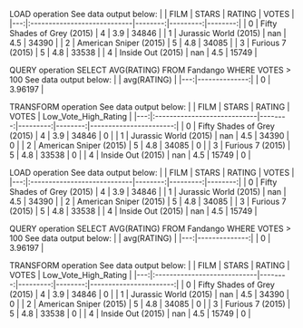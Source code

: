 LOAD operation
See data output below: 
|    | FILM                        |   STARS |   RATING |   VOTES |
|---:|:----------------------------|--------:|---------:|--------:|
|  0 | Fifty Shades of Grey (2015) |       4 |      3.9 |   34846 |
|  1 | Jurassic World (2015)       |     nan |      4.5 |   34390 |
|  2 | American Sniper (2015)      |       5 |      4.8 |   34085 |
|  3 | Furious 7 (2015)            |       5 |      4.8 |   33538 |
|  4 | Inside Out (2015)           |     nan |      4.5 |   15749 |


QUERY operation
SELECT AVG(RATING) FROM Fandango WHERE VOTES > 100
See data output below: 
|    |   avg(RATING) |
|---:|--------------:|
|  0 |       3.96197 |


TRANSFORM operation
See data output below: 
|    | FILM                        |   STARS |   RATING |   VOTES |   Low_Vote_High_Rating |
|---:|:----------------------------|--------:|---------:|--------:|-----------------------:|
|  0 | Fifty Shades of Grey (2015) |       4 |      3.9 |   34846 |                      0 |
|  1 | Jurassic World (2015)       |     nan |      4.5 |   34390 |                      0 |
|  2 | American Sniper (2015)      |       5 |      4.8 |   34085 |                      0 |
|  3 | Furious 7 (2015)            |       5 |      4.8 |   33538 |                      0 |
|  4 | Inside Out (2015)           |     nan |      4.5 |   15749 |                      0 |


LOAD operation
See data output below: 
|    | FILM                        |   STARS |   RATING |   VOTES |
|---:|:----------------------------|--------:|---------:|--------:|
|  0 | Fifty Shades of Grey (2015) |       4 |      3.9 |   34846 |
|  1 | Jurassic World (2015)       |     nan |      4.5 |   34390 |
|  2 | American Sniper (2015)      |       5 |      4.8 |   34085 |
|  3 | Furious 7 (2015)            |       5 |      4.8 |   33538 |
|  4 | Inside Out (2015)           |     nan |      4.5 |   15749 |


QUERY operation
SELECT AVG(RATING) FROM Fandango WHERE VOTES > 100
See data output below: 
|    |   avg(RATING) |
|---:|--------------:|
|  0 |       3.96197 |


TRANSFORM operation
See data output below: 
|    | FILM                        |   STARS |   RATING |   VOTES |   Low_Vote_High_Rating |
|---:|:----------------------------|--------:|---------:|--------:|-----------------------:|
|  0 | Fifty Shades of Grey (2015) |       4 |      3.9 |   34846 |                      0 |
|  1 | Jurassic World (2015)       |     nan |      4.5 |   34390 |                      0 |
|  2 | American Sniper (2015)      |       5 |      4.8 |   34085 |                      0 |
|  3 | Furious 7 (2015)            |       5 |      4.8 |   33538 |                      0 |
|  4 | Inside Out (2015)           |     nan |      4.5 |   15749 |                      0 |


